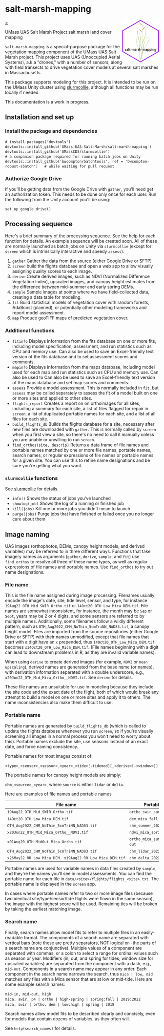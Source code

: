 # salt-marsh-mapping 
<a href="https://github.com/UMass-UAS-Salt-Marsh/salt-marsh-mapping/"><img src="man/figures/hexsticker.png" align="right" height="139" style="float:right; height:139px;">></a>


UMass UAS Salt Marsh Project salt marsh land cover mapping

`salt-marsh-mapping` is a special-purpose package for the vegetation mapping component of the UMass
UAS Salt Marsh project. This project uses UAS (Unoccupied Aerial Systems), a.k.a "drones," with a
number of sensors, along with field transects to drive vegetation cover models at several salt
marshes in Massachusetts.

This package supports modeling for this project. It is intended to be run on the UMass Unity
cluster using [slurmcollie](https://github.com/UMassCDS/slurmcollie), although all functions may 
be run locally if needed.

This documentation is a work in progress.

## Installation and set up

### Install the package and dependencies

```
# install.packages("devtools")
devtools::install_github('UMass-UAS-Salt-Marsh/salt-marsh-mapping')
devtools::install_github('UMassCDS/slurmcollie')                                    # a companion package required for running batch jobs on Unity
devtools::install_github('bwcompton/batchtools', ref = 'bwcompton-robust-sbatch')   # while waiting for pull request

```

### Authorize Google Drive

If you'll be getting data from the Google Drive with `gather`, you'll need get an 
authorization token. This needs to be done only once for each user. Run the following
from the Unity account you'll be using:

```
set_up_google_drive()
```

## Processing sequence

Here's a brief summary of the processing sequence. See the help for each function for details.
An example sequence will be created soon. All of these are normally launched as batch jobs on Unity 
via `slurmcollie` (except for `screen` which is intrinsically interactive and speedy `assess`).

1. `gather` Gather the data from the source (either Google Drive or SFTP)
2. `screen` build the flights database and open a web app to allow visually assigning quality
   scores to each image.
3. `derive` Create derived images, such as NDVI (Normalized Difference Vegetation Index), upscaled
   images, and canopy height estimates from the difference between mid-summer and early spring DEMs.
4. `sample` Sample images at points where we have field-collected data, creating a data table 
   for modeling.
5. `fit` Build statistical models of vegetation cover with random forests, AdaBoost (planned), or
   potentially other modeling frameworks and report model assessment.
7. `map` Produce geoTIFF maps of predicted vegetation cover. 

### Additional functions

- `fitinfo` Displays information from the fits database on one or more fits, including model 
   specification, assessment, and run statistics such as CPU and memory use. Can also be used to save
   an Excel-friendly text version of the fits database and to set assessment scores and comments.
- `mapinfo` Displays information from the maps database, including model used for each map and run 
   statistics such as CPU and memory use. Can also be used to Can also be used to save
   an Excel-friendly text version of the maps database and set map scores and comments.
- `assess` Provide a model assessment. This is normally included in `fit`, but `assess` may be
   called separately to assess the fit of a model built on one or more sites and applied to other 
   sites.
- `flights_report` Creates a report on on orthoimages for all sites, including a summary for each site,
   a list of files flagged for repair in `screen`, a list of duplicated portable names for each site, 
   and a list of all files for each site.
- `build_flights_db` Builds the flights database for a site, necessary after new files are downloaded
   with `gather`. This is normally called by `screen` when you first view a site, so there's no need
   to call it manually unless you are unable or unwilling to run `screen`.
- `find_orthos(site, descrip)` Returns a data frame of file names and portable names matched by one or 
   more file names, portable names, search names, or regular expressions of file names or portable names
   for a given site. You can use this to refine name designations and be sure you're getting what you want.

### `slurmcollie` functions
See [slurmcollie](https://github.com/UMassCDS/slurmcollie) for details.

- `info()` Shows the status of jobs you've launched
- `showlog(job)` Shows the log of a running or finished job
- `kill(jobs)` Kill one or more jobs you didn't mean to launch
- `purge(jobs)` Purge jobs that have finished or failed once you no longer care about them

## Image naming

UAS images (orthophotos, DEMs, canopy height models, and derived variables) may be referred to in
three different ways. Functions that take imagery names as arguments (`gather`, `derive`, `sample`, and 
`fit`) use `find_orthos` to resolve all three of these name types, as well as regular expressions of 
file names and portable names. Use `find_orthos` to try out name designations. 

### File name 

This is the file name assigned during image processing. Filenames usually encode the
image's date, site, tide level, sensor, and type, for instance `19Aug22_OTH_Mid_SWIR_Ortho.tif` or
`14Oct20_OTH_Low_Mica_DEM.tif`. File names are somewhat inconsistent, for instance,
the month may be `Sep` or `Sept`, years may be 2 or 4 digits, and some sensors are referred to by
multiple names. Additionally, some filenames follow a wildly different pattern, such as
`OTH_Aug2022_CHM_NoThin_5cmTriNN_NAD83.tif`, a canopy height model. Files are imported from the
source repositories (either Google Drive or SFTP) with their names unmodified, except that file
names that start with a digit have an `x` prepended, thus `14Oct20_OTH_Low_Mica_DEM.tif` becomes
`x14Oct20_OTH_Low_Mica_DEM.tif`. (File names beginning with a digit can lead to 
downstream problems in R, as they are invalid variable names).

When using `derive` to create derived images (for example, `NDVI` or `mean upscaling`), derived names
are generated from the base name (or names), with derivation information separated with a double
underscore, e.g., `x20Jun22_OTH_Mid_Mica_Ortho__NDVI.tif`. See `derive` for details.

These file names are unsuitable for use in modeling because they include the site
code and the exact date of the flight, both of which would break any attempt to build a model on 
one or more sites and apply it to others. The name inconsistencies also make them difficult to use.

### Portable name

Portable names are generated by `build_flights_db` (which is called to update the flights database
whenever you run `screen`, so if you're visually screening all images in a normal process you won't
need to worry about this). Portable names exclude the site, use seasons instead of an exact date,
and force naming consistency.

Portable names for most images consist of:

`<type>_<sensor>_<season>_<year>_<tide>[-tidemod][_<derive>[-<window>]]`

The portable names for canopy height models are simply:

`chm_<source>_<year>`, where `source` is either `lidar` or `delta`.

Here are examples of file names and portable names

File name | Portable name
---|---
`19Aug22_OTH_Mid_SWIR_Ortho.tif` | `ortho_swir_summer_2022_mid`
`14Oct20_OTH_Low_Mica_DEM.tif` | `dem_mica_fall_2020_low`
`OTH_Aug2022_CHM_NoThin_5cmTriNN_NAD83.tif` | `chm_summer_2022`
`x20Jun22_OTH_Mid_Mica_Ortho__NDVI.tif` | `ndvi_mica_spring_2022_mid`
`x01Aug20_OTH_MidOut_Mica_Ortho.tif` | `ortho_mica_summer_2020_mid-out`
`OTH_Aug2022_CHM_NoThin_5cmTriNN_NAD83.tif` | `chm_lidar_2022`
`x26May22_RR_Low_Mica_DEM__x19Aug22_RR_Low_Mica_DEM.tif` | `chm_delta_2022`

Portable names are used for variable names in data files created by `sample`, and they're the names
you'll see in model assessments. You can find the portable name for each file in
`data/<site>/flights/flights_<site>.txt`. The portable name is displayed in the `screen` app.

In cases where portable names refer to two or more image files (because two identical 
site/type/sensor/tide flights were flown in the same season), the image with the highest score will
be used. Remaining ties will be broken by taking the earliest matching image.

### Search name

Finally, search names allow model fits to refer to multiple files in an easily-readable format.
The components of a search name are separated with vertical bars (note these are pretty separators,
NOT logical or--the parts of a search name are conjunctive). Multiple values of a component
are separated with commas, or a colon to select a range for ordinal values such as season or year.
Modifiers (in, out, and spring for tides; window size for upscaled variables) are separated from
the component with a dash, e.g., `mid-out`. Components in a search name may appear in any order. 
Each component in the search name narrows the search, thus `mica | low, mid` matches any files 
with a Mica sensor that are at low or mid-tide.
Here are some example search names:

`mid-in, mid-out, high`  
`mica, swir, p4 | ortho | high-spring | spring:fall | 2019:2022`  
`mica, swir | ortho, dem | low:high | spring | 2018`  

Search names allow model fits to be described clearly and concisely, even for models that contain
dozens of variables, as they often will.

See `help(search_names)` for details.

